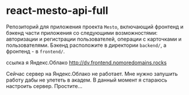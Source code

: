 # react-mesto-api-full
Репозиторий для приложения проекта `Mesto`, включающий фронтенд и бэкенд части приложения со следующими возможностями: авторизации и регистрации пользователей, операции с карточками и пользователями. Бэкенд расположите в директории `backend/`, а фронтенд - в `frontend/`. 
  
ссылка я Яндекс.Облако http://dv.frontend.nomoredomains.rocks

Сейчас сервер на Яндекс.Облако не работает. Мне нужно запушить работу дабы не улететь в академ. В данный момент я стараюсь настроить сервер. Простите...
